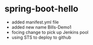 # spring-boot-hello
* added manifest.yml file
* added new name Bills-Demo1
* focing change to pick up Jenkins pool
* using STS to deploy to github
